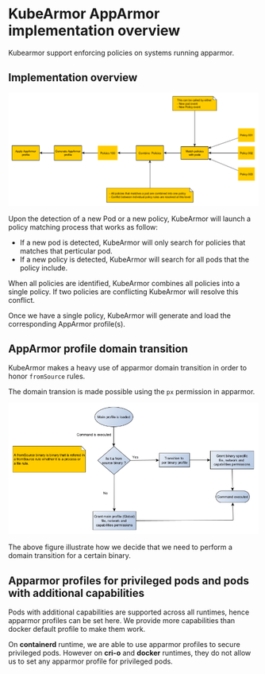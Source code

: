 # KubeArmor AppArmor implementation overview

Kubearmor support enforcing policies on systems running apparmor.

## Implementation overview

![Action Conflict](./resources/kubearmor-Apparmor-internals.png)

Upon the detection of a new Pod or a new policy, KubeArmor will launch a policy matching process that works as follow:

- If a new pod is detected, KubeArmor will only search for policies that matches that perticular pod.
- If a new policy is detected, KubeArmor will search for all pods that the policy include.

When all policies are identified, KubeArmor combines all policies into a single policy. If two policies are conflicting KubeArmor will resolve this conflict.

Once we have a single policy, KubeArmor will generate and load the corresponding AppArmor profile(s).


## AppArmor profile domain transition

KubeArmor makes a heavy use of apparmor domain transition in order to honor `fromSource` rules.

The domain transion is made possible using the `px` permission in apparmor.

![Action Conflict](./resources/Apparmor-domain-transition.png)

The above figure illustrate how we decide that we need to perform a domain transition for a certain binary.

## Apparmor profiles for privileged pods and pods with additional capabilities 

Pods with additional capabilities are supported across all runtimes, hence apparmor profiles can be set here. We provide more capabilities than docker default profile to make them work.

On **containerd** runtime, we are able to use apparmor profiles to secure privileged pods. 
However on **cri-o** and **docker** runtimes, they do not allow us to set any apparmor profile for privileged pods.


